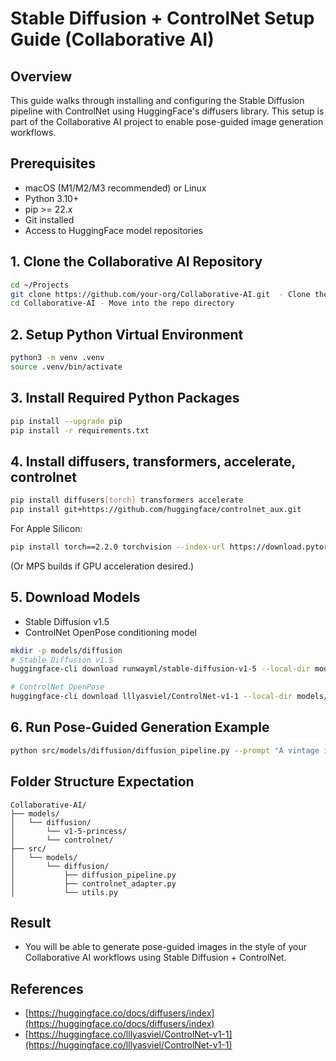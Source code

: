 # Stable Diffusion + ControlNet Setup Guide (Collaborative AI)

## Overview

This guide walks through installing and configuring the Stable Diffusion pipeline with ControlNet using HuggingFace's diffusers library. This setup is part of the Collaborative AI project to enable pose-guided image generation workflows.

## Prerequisites

* macOS (M1/M2/M3 recommended) or Linux
* Python 3.10+
* pip >= 22.x
* Git installed
* Access to HuggingFace model repositories

## 1. Clone the Collaborative AI Repository

```bash
cd ~/Projects
git clone https://github.com/your-org/Collaborative-AI.git  - Clone the repository
cd Collaborative-AI - Move into the repo directory
```


## 2. Setup Python Virtual Environment

```bash
python3 -m venv .venv
source .venv/bin/activate
```

## 3. Install Required Python Packages

```bash
pip install --upgrade pip
pip install -r requirements.txt
```

## 4. Install diffusers, transformers, accelerate, controlnet

```bash
pip install diffusers[torch] transformers accelerate
pip install git+https://github.com/huggingface/controlnet_aux.git
```

For Apple Silicon:

```bash
pip install torch==2.2.0 torchvision --index-url https://download.pytorch.org/whl/cpu
```

(Or MPS builds if GPU acceleration desired.)

## 5. Download Models

* Stable Diffusion v1.5
* ControlNet OpenPose conditioning model

```bash
mkdir -p models/diffusion
# Stable Diffusion v1.5
huggingface-cli download runwayml/stable-diffusion-v1-5 --local-dir models/diffusion

# ControlNet OpenPose
huggingface-cli download lllyasviel/ControlNet-v1-1 --local-dir models/diffusion/controlnet
```

## 6. Run Pose-Guided Generation Example

```bash
python src/models/diffusion/diffusion_pipeline.py --prompt "A vintage illustration of a red-haired princess" --pose_image path/to/pose_reference.png
```

## Folder Structure Expectation

```
Collaborative-AI/
├── models/
│   └── diffusion/
│       └── v1-5-princess/
│       └── controlnet/
├── src/
│   └── models/
│       └── diffusion/
│           ├── diffusion_pipeline.py
│           ├── controlnet_adapter.py
│           └── utils.py
```

## Result

* You will be able to generate pose-guided images in the style of your Collaborative AI workflows using Stable Diffusion + ControlNet.

## References

* [https://huggingface.co/docs/diffusers/index](https://huggingface.co/docs/diffusers/index)
* [https://huggingface.co/lllyasviel/ControlNet-v1-1](https://huggingface.co/lllyasviel/ControlNet-v1-1)
